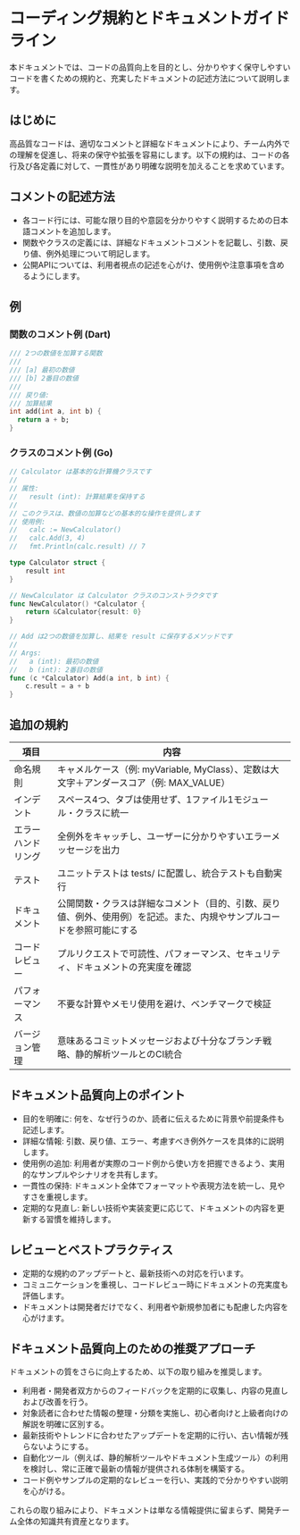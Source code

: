 # コーディング規約とドキュメントガイドライン

本ドキュメントでは、コードの品質向上を目的とし、分かりやすく保守しやすいコードを書くための規約と、充実したドキュメントの記述方法について説明します。

## はじめに

高品質なコードは、適切なコメントと詳細なドキュメントにより、チーム内外での理解を促進し、将来の保守や拡張を容易にします。以下の規約は、コードの各行及び各定義に対して、一貫性があり明確な説明を加えることを求めています。

## コメントの記述方法

- 各コード行には、可能な限り目的や意図を分かりやすく説明するための日本語コメントを追加します。
- 関数やクラスの定義には、詳細なドキュメントコメントを記載し、引数、戻り値、例外処理について明記します。
- 公開APIについては、利用者視点の記述を心がけ、使用例や注意事項を含めるようにします。

## 例

### 関数のコメント例 (Dart)
```dart
/// 2つの数値を加算する関数
///
/// [a] 最初の数値
/// [b] 2番目の数値
/// 
/// 戻り値:
/// 加算結果
int add(int a, int b) {
  return a + b;
}
```

### クラスのコメント例 (Go)
```go
// Calculator は基本的な計算機クラスです
//
// 属性:
//   result (int): 計算結果を保持する
//
// このクラスは、数値の加算などの基本的な操作を提供します
// 使用例:
//   calc := NewCalculator()
//   calc.Add(3, 4)
//   fmt.Println(calc.result) // 7

type Calculator struct {
    result int
}

// NewCalculator は Calculator クラスのコンストラクタです
func NewCalculator() *Calculator {
    return &Calculator{result: 0}
}

// Add は2つの数値を加算し、結果を result に保存するメソッドです
//
// Args:
//   a (int): 最初の数値
//   b (int): 2番目の数値
func (c *Calculator) Add(a int, b int) {
    c.result = a + b
}
```

## 追加の規約

| 項目             | 内容                                                                                                          |
|------------------|---------------------------------------------------------------------------------------------------------------|
| 命名規則         | キャメルケース（例: myVariable, MyClass）、定数は大文字＋アンダースコア（例: MAX_VALUE）                            |
| インデント       | スペース4つ、タブは使用せず、1ファイル1モジュール・クラスに統一                                                    |
| エラーハンドリング | 全例外をキャッチし、ユーザーに分かりやすいエラーメッセージを出力                                                 |
| テスト           | ユニットテストは tests/ に配置し、統合テストも自動実行                                                              |
| ドキュメント     | 公開関数・クラスは詳細なコメント（目的、引数、戻り値、例外、使用例）を記述。また、内規やサンプルコードを参照可能にする         |
| コードレビュー   | プルリクエストで可読性、パフォーマンス、セキュリティ、ドキュメントの充実度を確認                                         |
| パフォーマンス   | 不要な計算やメモリ使用を避け、ベンチマークで検証                                                                  |
| バージョン管理   | 意味あるコミットメッセージおよび十分なブランチ戦略、静的解析ツールとのCI統合                                          |

## ドキュメント品質向上のポイント

- 目的を明確に: 何を、なぜ行うのか、読者に伝えるために背景や前提条件も記述します。
- 詳細な情報: 引数、戻り値、エラー、考慮すべき例外ケースを具体的に説明します。
- 使用例の追加: 利用者が実際のコード例から使い方を把握できるよう、実用的なサンプルやシナリオを共有します。
- 一貫性の保持: ドキュメント全体でフォーマットや表現方法を統一し、見やすさを重視します。
- 定期的な見直し: 新しい技術や実装変更に応じて、ドキュメントの内容を更新する習慣を維持します。

## レビューとベストプラクティス

- 定期的な規約のアップデートと、最新技術への対応を行います。
- コミュニケーションを重視し、コードレビュー時にドキュメントの充実度も評価します。
- ドキュメントは開発者だけでなく、利用者や新規参加者にも配慮した内容を心がけます。

## ドキュメント品質向上のための推奨アプローチ

ドキュメントの質をさらに向上するため、以下の取り組みを推奨します。

- 利用者・開発者双方からのフィードバックを定期的に収集し、内容の見直しおよび改善を行う。
- 対象読者に合わせた情報の整理・分類を実施し、初心者向けと上級者向けの解説を明確に区別する。
- 最新技術やトレンドに合わせたアップデートを定期的に行い、古い情報が残らないようにする。
- 自動化ツール（例えば、静的解析ツールやドキュメント生成ツール）の利用を検討し、常に正確で最新の情報が提供される体制を構築する。
- コード例やサンプルの定期的なレビューを行い、実践的で分かりやすい説明を心がける。

これらの取り組みにより、ドキュメントは単なる情報提供に留まらず、開発チーム全体の知識共有資産となります。
